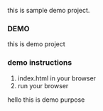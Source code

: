 this is sample demo project.

 ### DEMO 

this is demo project

### demo instructions

1) index.html in your browser
2) run your browser


hello this is demo purpose